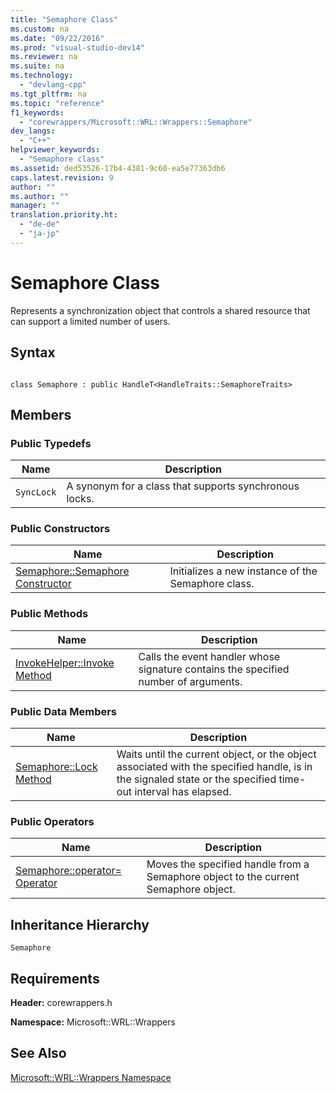 ```yaml
---
title: "Semaphore Class"
ms.custom: na
ms.date: "09/22/2016"
ms.prod: "visual-studio-dev14"
ms.reviewer: na
ms.suite: na
ms.technology: 
  - "devlang-cpp"
ms.tgt_pltfrm: na
ms.topic: "reference"
f1_keywords: 
  - "corewrappers/Microsoft::WRL::Wrappers::Semaphore"
dev_langs: 
  - "C++"
helpviewer_keywords: 
  - "Semaphore class"
ms.assetid: ded53526-17b4-4381-9c60-ea5e77363db6
caps.latest.revision: 9
author: ""
ms.author: ""
manager: ""
translation.priority.ht: 
  - "de-de"
  - "ja-jp"
---
```

# Semaphore Class
Represents a synchronization object that controls a shared resource that can support a limited number of users.  
  
## Syntax  
  
```  
  
class Semaphore : public HandleT<HandleTraits::SemaphoreTraits>  
```  
  
## Members  
  
### Public Typedefs  
  
|Name|Description|  
|----------|-----------------|  
|`SyncLock`|A synonym for a class that supports synchronous locks.|  
  
### Public Constructors  
  
|Name|Description|  
|----------|-----------------|  
|[Semaphore::Semaphore Constructor](../vs140/semaphore--semaphore-constructor.md)|Initializes a new instance of the Semaphore class.|  
  
### Public Methods  
  
|Name|Description|  
|----------|-----------------|  
|[InvokeHelper::Invoke Method](../vs140/invokehelper--invoke-method.md)|Calls the event handler whose signature contains the specified number of arguments.|  
  
### Public Data Members  
  
|Name|Description|  
|----------|-----------------|  
|[Semaphore::Lock Method](../vs140/semaphore--lock-method.md)|Waits until the current object, or the object associated with the specified handle, is in the signaled state or the specified time-out interval has elapsed.|  
  
### Public Operators  
  
|Name|Description|  
|----------|-----------------|  
|[Semaphore::operator= Operator](../vs140/semaphore--operator=-operator.md)|Moves the specified handle from a Semaphore object to the current Semaphore object.|  
  
## Inheritance Hierarchy  
 `Semaphore`  
  
## Requirements  
 **Header:** corewrappers.h  
  
 **Namespace:** Microsoft::WRL::Wrappers  
  
## See Also  
 [Microsoft::WRL::Wrappers Namespace](../vs140/microsoft--wrl--wrappers-namespace.md)